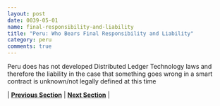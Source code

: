 ```yaml
---
layout: post
date: 0039-05-01
name: final-responsibility-and-liability
title: "Peru: Who Bears Final Responsibility and Liability"
category: peru
comments: true
---
```


Peru does has not developed Distributed Ledger Technology laws and therefore the liability in the case that something goes wrong in a smart contract is unknown/not legally defined at this time

| **[Previous Section]( https://neo-project.github.io/global-blockchain-compliance-hub//peru/peru-privacy-and-data-protection.html)** | **[Next Section]( https://neo-project.github.io/global-blockchain-compliance-hub//peru/peru-smart-contracts.html)** |
